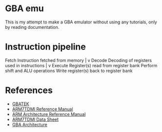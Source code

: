 # GBA emu
This is my attempt to make a GBA emulator without using any tutorials, only by reading documentation.

# Instruction pipeline
Fetch       Instruction fetched from memory
  |
  v
Decode      Decoding of registers used in instructions
  |
  v
Execute     Register(s) read from register bank
            Perform shift and ALU operations
            Write register(s) back to register bank

# References
- [GBATEK](https://problemkaputt.de/gbatek.htm)
- [ARM7TDMI Reference Manual](https://ww1.microchip.com/downloads/en/DeviceDoc/DDI0029G_7TDMI_R3_trm.pdf)
- [ARM Architecture Reference Manual](https://www.intel.com/programmable/technical-pdfs/654202.pdf)
- [ARM7TDMI Data Sheet](https://www.dwedit.org/files/ARM7TDMI.pdf)
- [GBA Architecture](https://www.copetti.org/writings/consoles/game-boy-advance/)
